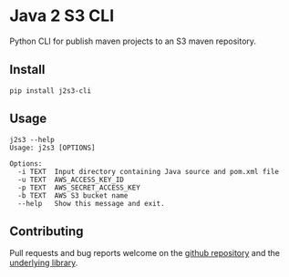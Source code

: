# Java 2 S3 CLI
Python CLI for publish maven projects to an S3 maven repository.

## Install
`pip install j2s3-cli`

## Usage
```
j2s3 --help
Usage: j2s3 [OPTIONS]

Options:
  -i TEXT  Input directory containing Java source and pom.xml file
  -u TEXT  AWS_ACCESS_KEY_ID
  -p TEXT  AWS_SECRET_ACCESS_KEY
  -b TEXT  AWS S3 bucket name
  --help   Show this message and exit.
```

## Contributing

Pull requests and bug reports welcome on the [github repository](https://github.com/jackmahoney/j2s3-cli) and the [underlying library](https://pypi.org/project/j2s3/). 